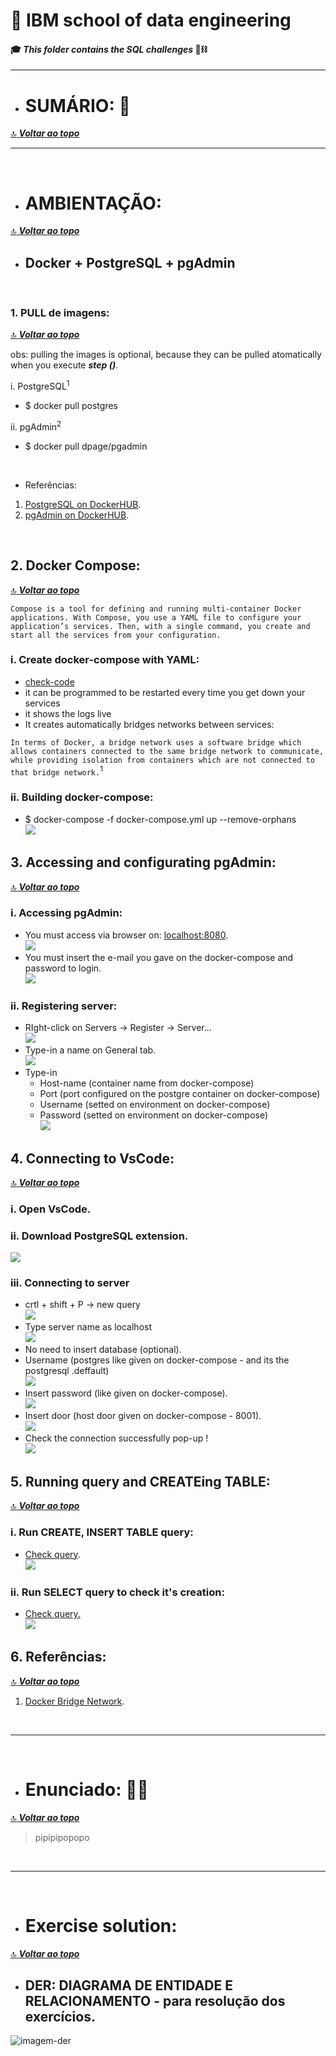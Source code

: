 # :robot: IBM school of data engineering 
#### :mortar_board: *This folder contains the SQL challenges* :game_die::chains:

***

- # SUMÁRIO: :round_pushpin:
[:top: ***Voltar ao topo***](#robot-ibm-school-of-data-engineering)


***

<br>

- # AMBIENTAÇÃO:
[:top: ***Voltar ao topo***](#robot-ibm-school-of-data-engineering)
- ## Docker + PostgreSQL + pgAdmin

<br>

### 1. PULL de imagens:
[:top: ***Voltar ao topo***](#robot-ibm-school-of-data-engineering)<br>

obs: pulling the images is optional, because they can be pulled atomatically when you execute ***step ()***.

i. PostgreSQL<sup>1</sup>
-  $ docker pull postgres

ii. pgAdmin<sup>2</sup>
- $ docker pull dpage/pgadmin

<br>

- Referências:
1. [PostgreSQL on DockerHUB](https://hub.docker.com/_/postgres/).
2. [pgAdmin on DockerHUB](https://hub.docker.com/r/dpage/pgadmin4/).

<br>

## 2. Docker Compose:
[:top: ***Voltar ao topo***](#robot-ibm-school-of-data-engineering)<br>


``Compose is a tool for defining and running multi-container Docker applications. With Compose, you use a YAML file to configure your application’s services. Then, with a single command, you create and start all the services from your configuration.``

### i. Create docker-compose with YAML:
- [check-code](docker-compose.yml)
- it can be programmed to be restarted every time you get down your services
- it shows the logs live
- It creates automatically bridges networks between services:

``In terms of Docker, a bridge network uses a software bridge which allows containers connected to the same bridge network to communicate, while providing isolation from containers which are not connected to that bridge network.``<sup>1</sup>

### ii. Building docker-compose:
- $ docker-compose -f docker-compose.yml up --remove-orphans<br>
![](./images/running-docker_compose.png)

## 3. Accessing and configurating pgAdmin:
[:top: ***Voltar ao topo***](#robot-ibm-school-of-data-engineering)<br>

### i. Accessing pgAdmin:
- You must access via browser on: [localhost:8080](localhost:8080).<br>
![](./images/accessing-pgadmin.png)
- You must insert the e-mail you gave on the docker-compose and password to login.<br>
![](./images/inside-pgadmin.png)

### ii. Registering server:
- RIght-click on Servers -> Register -> Server...<br>
![](./images/click-to-register-server.png)
- Type-in a name on General tab.<br>
![](./images/entering-server-name.png)
- Type-in
    - Host-name (container name from docker-compose)
    - Port (port configured on the postgre container on docker-compose)
    - Username (setted on environment on docker-compose)
    - Password (setted on environment on docker-compose)<br>
    ![](./images/entering-connection-informations.png)

## 4. Connecting to VsCode:
[:top: ***Voltar ao topo***](#robot-ibm-school-of-data-engineering)<br>

### i. Open VsCode.
### ii. Download PostgreSQL extension.
![](./images/postgresql-extension.png)

### iii. Connecting to server
- crtl + shift + P -> new query<br>
![](./images/new-query.png)
- Type server name as localhost<br>
![](./images/localhost-vscode.png)
- No need to insert database (optional).
- Username (postgres like given on docker-compose - and its the postgresql .deffault)<br>
![](./images/username-query.png)
- Insert password (like given on docker-compose).<br>
![](./images/insert-password-query.png)
- Insert door (host door given on docker-compose - 8001).<br>
![](./images/port-query.png)
- Check the connection successfully pop-up !<br>
![](./images/query-connection-successfully.png)

## 5. Running query and CREATEing TABLE:
[:top: ***Voltar ao topo***](#robot-ibm-school-of-data-engineering)<br>

### i. Run CREATE, INSERT TABLE query:
- [Check query](./queries/disney_plus_titles-create-insert-table.sql).<br>
![](./images/run-disney_plus_titles-create-insert-table.png)

### ii. Run SELECT query to check it's creation:
- [Check query.](./queries/disney_plus_titles-select-table.sql)<br>
![](./images/run-disney_plus_titles-select-table.png)

## 6. Referências:
[:top: ***Voltar ao topo***](#robot-ibm-school-of-data-engineering)<br>

1. [Docker Bridge Network](https://docs.docker.com/network/bridge/).

<br>

***

<br>

- # Enunciado: :man_teacher:
[:top: ***Voltar ao topo***](#robot-ibm-school-of-data-engineering)
> pipipipopopo

<br>

***

<br>

- # Exercise solution:
[:top: ***Voltar ao topo***](#robot-ibm-school-of-data-engineering)
- ## DER: DIAGRAMA DE ENTIDADE E RELACIONAMENTO - para resolução dos exercícios.
![imagem-der](./images/der-disney.png)

